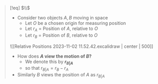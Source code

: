>[!eq] $\\$
>- Consider two objects $A,B$ moving in space
>	- Let $O$ be a chosen origin for measuring position
>	- Let $r_A$ = Position of $A$, relative to $O$
>	- Let $r_B$ = Position of $B$, relative to $O$
>
>![[Relative Positions 2023-11-02 11.52.42.excalidraw | center | 500]]
>- How does **$A$ view the motion of $B$?**
>	- We denote this by **$r_{B|A}$**
>	- so that $r_{B|A} = r_{B}- r_A$
>- Similarly $B$ views the position of $A$ as $r_{B|A}$